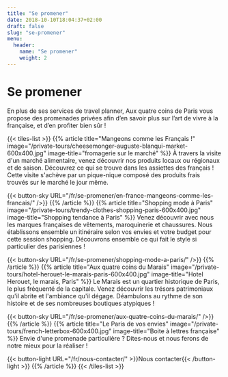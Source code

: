 ```yaml
---
title: "Se promener"
date: 2018-10-10T18:04:37+02:00
draft: false
slug: "se-promener"
menu:
  header:
    name: "Se promener"
    weight: 2
---
```


# Se promener
En plus de ses services de travel planner, Aux quatre coins de Paris vous propose des promenades privées afin d’en savoir plus sur l’art de vivre à la française, et d’en profiter bien sûr !

{{< tiles-list >}}
  {{% article title="Mangeons comme les Français !"
     image="/private-tours/cheesemonger-auguste-blanqui-market-600x400.jpg"
     image-title="fromagerie sur le marché" %}}
À travers la visite d'un marché alimentaire, venez découvrir nos produits locaux ou régionaux et de saison. Découvrez ce qui se trouve dans les assiettes des français ! Cette visite s'achève par un pique-nique composé des produits frais trouvés sur le marché le jour même.

{{< button-sky URL="/fr/se-promener/en-france-mangeons-comme-les-francais/" />}}
  {{% /article %}}
  {{% article title="Shopping mode à Paris"
     image="/private-tours/trendy-clothes-shopping-paris-600x400.jpg"
     image-title="Shopping tendance à Paris" %}}
Venez découvrir avec nous les marques françaises de vêtements, maroquinerie et chaussures. Nous établissons ensemble un itinéraire selon vos envies et votre budget pour cette session shopping. Découvrons ensemble ce qui fait le style si particulier des parisiennes&nbsp;!

{{< button-sky URL="/fr/se-promener/shopping-mode-a-paris/" />}}
  {{% /article %}}
  {{% article title="Aux quatre coins du Marais"
     image="/private-tours/hotel-herouet-le-marais-paris-600x400.jpg"
     image-title="Hotel Herouet, le marais, Paris" %}}
Le Marais est un quartier historique de Paris, le plus fréquenté de la capitale. Venez découvrir les trésors patrimoniaux qu'il abrite et l'ambiance qu'il dégage. Déambulons au rythme de son histoire et de ses nombreuses boutiques atypiques !

{{< button-sky URL="/fr/se-promener/aux-quatre-coins-du-marais/" />}}
  {{% /article %}}
  {{% article title="Le Paris de vos envies"
     image="/private-tours/french-letterbox-600x400.jpg"
     image-title="Boite à lettres française" %}}
Envie d'une promenade particulière ? Dites-nous et nous ferons de notre mieux pour la réaliser !

{{< button-light URL="/fr/nous-contacter/" >}}Nous contacter{{< /button-light >}}
  {{% /article %}}
{{< /tiles-list >}}

